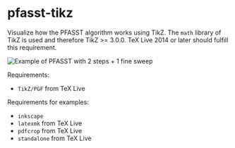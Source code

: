 pfasst-tikz
===========

Visualize how the PFASST algorithm works using TikZ. The `math` library of TikZ is used and therefore TikZ >= 3.0.0. TeX Live 2014 or later should fulfill this requirement.

![Example of PFASST with 2 steps + 1 fine sweep](https://raw.githubusercontent.com/f-koehler/pfasst-tikz/master/pfasst.svg "Example of PFASST with 2 steps + 1 fine sweep")

Requirements:
- `TikZ/PGF` from TeX Live

Requirements for examples:
- `inkscape`
- `latexmk` from TeX Live
- `pdfcrop` from TeX Live
- `standalone` from TeX Live
